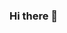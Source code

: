 ### Hi there 👋

<!--
**chatvini/chatvini** is a ✨ _special_ ✨ repository because its `README.md` (this file) appears on your GitHub profile.

- 🔭 I’m currently working on ML, python
- 🌱 I’m currently learning to hone my skillset
- 👯 I’m looking to collaborate on ML models
- 📫 How to reach me: email me - chat.vini@gmail.com
